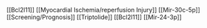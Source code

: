 [[Bcl2l11]]
[[Myocardial Ischemia/reperfusion Injury]]
[[Mir-30c-5p]]
[[Screening/Prognosis]]
[[Triptolide]]
[[Bcl2l11]]
[[Mir-24-3p]]
